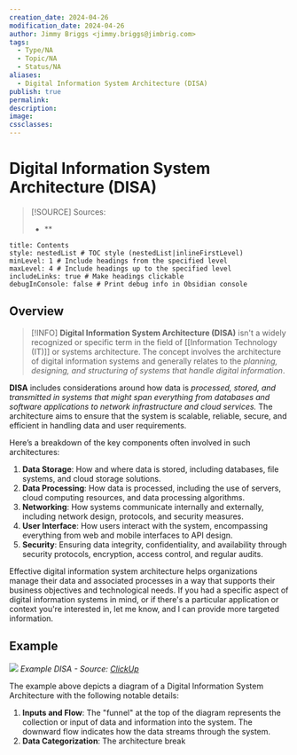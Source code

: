 ```yaml
---
creation_date: 2024-04-26
modification_date: 2024-04-26
author: Jimmy Briggs <jimmy.briggs@jimbrig.com>
tags:
  - Type/NA
  - Topic/NA
  - Status/NA
aliases:
  - Digital Information System Architecture (DISA)
publish: true
permalink:
description:
image:
cssclasses:
---
```


# Digital Information System Architecture (DISA)

> [!SOURCE] Sources:
> - **

```table-of-contents
title: Contents 
style: nestedList # TOC style (nestedList|inlineFirstLevel)
minLevel: 1 # Include headings from the specified level
maxLevel: 4 # Include headings up to the specified level
includeLinks: true # Make headings clickable
debugInConsole: false # Print debug info in Obsidian console
```

## Overview

> [!INFO]
> **Digital Information System Architecture (DISA)** isn't a widely recognized or specific term in the field of [[Information Technology (IT)]] or systems architecture. The concept involves the architecture of digital information systems and generally relates to the *planning, designing, and structuring of systems that handle digital information*.

**DISA** includes considerations around how data is *processed, stored, and transmitted in systems that might span everything from databases and software applications to network infrastructure and cloud services.* The architecture aims to ensure that the system is scalable, reliable, secure, and efficient in handling data and user requirements.

Here’s a breakdown of the key components often involved in such architectures:

1. **Data Storage**: How and where data is stored, including databases, file systems, and cloud storage solutions.
2. **Data Processing**: How data is processed, including the use of servers, cloud computing resources, and data processing algorithms.
3. **Networking**: How systems communicate internally and externally, including network design, protocols, and security measures.
4. **User Interface**: How users interact with the system, encompassing everything from web and mobile interfaces to API design.
5. **Security**: Ensuring data integrity, confidentiality, and availability through security protocols, encryption, access control, and regular audits.

Effective digital information system architecture helps organizations manage their data and associated processes in a way that supports their business objectives and technological needs. If you had a specific aspect of digital information systems in mind, or if there's a particular application or context you're interested in, let me know, and I can provide more targeted information.

## Example

![](https://i.imgur.com/dGgA7j9.png)
*Example DISA - Source: [ClickUp](https://doc.clickup.com/9015213037/p/h/8cnjezd-10395/b6df6749c999c36/8cnjezd-10415)*

The example above depicts a diagram of a Digital Information System Architecture with the following notable details:

1. **Inputs and Flow**: The "funnel" at the top of the diagram represents the collection or input of data and information into the system. The downward flow indicates how the data streams through the system.
2. **Data Categorization**: The architecture break